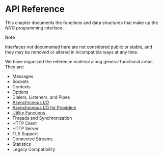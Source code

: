 # API Reference

This chapter documents the functions and data structures that make up
the _NNG_ programming interface.

> [!NOTE]
> Interfaces not documented here are not considered public or stable,
> and they may be removed or altered in incompatible ways at any time.

We have organized the reference material along general functional areas.
They are:

- Messages
- Sockets
- Contexts
- Options
- Dialers, Listeners, and Pipes
- [Asynchronous I/O](aio/index.md)
- [Asynchronous I/O for Providers](aio_provider/index.md)
- [Utility Functions](util/index.md)
- Threads and Synchronization
- HTTP Client
- HTTP Server
- TLS Support
- Connected Streams
- Statistics
- Legacy Compatibility
